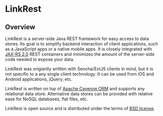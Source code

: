 LinkRest
=========
Overview
------------

LinkRest is a server-side Java REST framework for easy access to data stores. Its goal is to simplify backend interaction of client applications, such as a JavaScript apps or a native mobile apps. It is closely integrated with [JAX-RS 2.0](http://en.wikipedia.org/wiki/Java_API_for_RESTful_Web_Services) REST containers and minimizes the amount of the server-side code needed to expose your data.

LinkRest was origianlly written with Sencha/ExtJS clients in mind, but it is not specific to a any single client technology. It can be used from iOS and Android applications, jQuery, etc.

LinkRest is written on top of [Apache Cayenne ORM](http://cayenne.apache.org/) and supports any relational data store. Alternative data stores can be provided with relative ease for NoSQL databases, flat files, etc.

LinkRest is open source and is distributed under the terms of [BSD license](https://github.com/nhl/link-rest/blob/master/LICENSE.txt).
